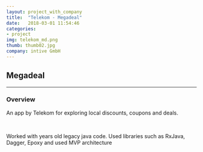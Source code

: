 ```yaml
---
layout: project_with_company
title:  "Telekom - Megadeal"
date:   2018-03-01 11:54:46
categories:
- project
img: telekom_md.png
thumb: thumb02.jpg
company: intive GmbH
---
```

## Megadeal
------------

### Overview
An app by Telekom for exploring local discounts, coupons and deals.

<br>

Worked with years old legacy java code. Used libraries such as RxJava, Dagger, Epoxy and used MVP architecture